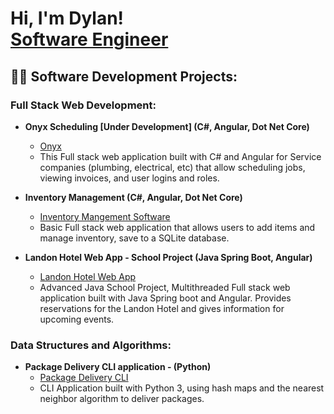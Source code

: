 <h1>Hi, I'm Dylan!<br/><a href="https://dylanparson.xyz">Software Engineer</a>

<h2>👨‍💻 Software Development Projects:</h2>

<h3><b>Full Stack Web Development:</b></h3>

- <b>Onyx Scheduling [Under Development] (C#, Angular, Dot Net Core)</b>
  - [Onyx](https://github.com/dylanparson001/onyx-scheduling)
  - This Full stack web application built with C# and Angular for Service companies (plumbing, electrical, etc) that allow scheduling jobs, viewing invoices, and user logins and roles. 

- <b>Inventory Management (C#, Angular, Dot Net Core)</b>
  - [Inventory Mangement Software](https://github.com/dylanparson001/Inventory-Website)
  - Basic Full stack web application that allows users to add items and manage inventory, save to a SQLite database.


- <b>Landon Hotel Web App - School Project (Java Spring Boot, Angular)</b>
  - [Landon Hotel Web App](https://github.com/dylanparson001/Landon-Hotel-Web-App)
  - Advanced Java School Project, Multithreaded Full stack web application built with Java Spring boot and Angular. Provides reservations for the Landon Hotel and gives information for upcoming events.

<h3><b>Data Structures and Algorithms:</b></h3>

- <b>Package Delivery CLI application - (Python)</b>
  - [Package Delivery CLI](https://github.com/dylanparson001/Package-Delivery)
  - CLI Application built with Python 3, using hash maps and the nearest neighbor algorithm to deliver packages. 
